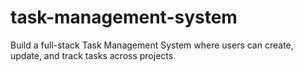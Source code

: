 # task-management-system
Build a full-stack Task Management System where users can create, update, and track tasks across projects.
